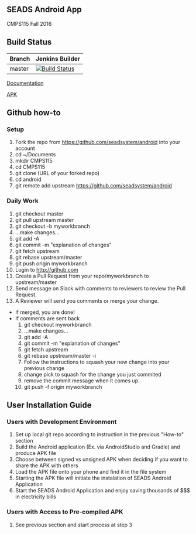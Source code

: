 ## SEADS Android App
CMPS115 Fall 2016

## Build Status
| Branch | Jenkins Builder | 
|--------|---------|
| master | [![Build Status](http://24.4.229.205:8080/buildStatus/icon?job=SEADS)](http://24.4.229.205:8080/job/SEADS/) | 

[Documentation](http://24.4.229.205:8080/job/SEADS/ws/SEADS_V2/build/docs/overview-tree.html)

[APK](http://24.4.229.205:8080/job/SEADS/ws/SEADS_V2/app/build/outputs/apk/release/app-release-unsigned.apk)

## Github how-to
### Setup
1. Fork the repo from https://github.com/seadsystem/android into your account
2. cd ~/Documents
3. mkdir CMPS115
4. cd CMPS115
5. git clone (URL of your forked repo)
6. cd android
7. git remote add upstream https://github.com/seadsystem/android

### Daily Work
1. git checkout master
2. git pull upstream master
3. git checkout -b myworkbranch
4. ...make changes...
5. git add -A
6. git commit -m "explanation of changes"
7. git fetch upstream
8. git rebase upstream/master
9. git push origin myworkbranch
10. Login to http://github.com
11. Create a Pull Request from your repo/myworkbranch to upstream/master
12. Send message on Slack with comments to reviewers to review the Pull Request.
13. A Reviewer will send you comments or merge your change.
   - If merged, you are done!
   - If comments are sent back
      1. git checkout myworkbranch
      2. ...make changes...
      3. git add -A
      4. git commit -m "explanation of changes"
      5. git fetch upstream
      6. git rebase upstream/master -i
      7. Follow the instructions to squash your new change into your previous change
      8. change pick to squash for the change you just commited
      9. remove the commit message when it comes up.
      10. git push -f origin myworkbranch

## User Installation Guide
### Users with Development Environment
1. Set up local git repo according to instruction in the previous "How-to" section
2. Build the Android application (Ex. via AndroidStudio and Gradle) and produce APK file
3. Choose between signed vs unsigned APK when deciding if you want to share the APK with others
4. Load the APK file onto your phone and find it in the file system
5. Starting the APK file will initiate the instalation of SEADS Android Application
6. Start the SEADS Android Application and enjoy saving thousands of $$$ in electricity bills

### Users with Access to Pre-compiled APK
1. See previous section and start process at step 3

